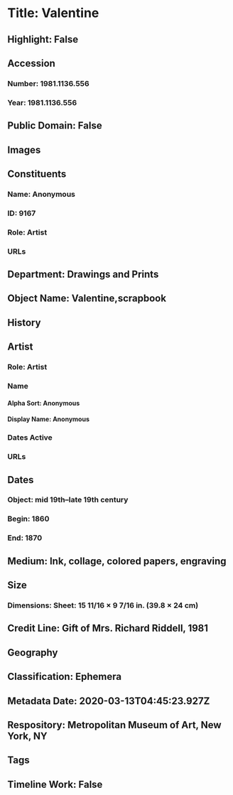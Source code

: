 # Title: Valentine
## Highlight: False
## Accession
### Number: 1981.1136.556
### Year: 1981.1136.556
## Public Domain: False
## Images
## Constituents
### Name: Anonymous
### ID: 9167
### Role: Artist
### URLs
## Department: Drawings and Prints
## Object Name: Valentine,scrapbook
## History
## Artist
### Role: Artist
### Name
#### Alpha Sort: Anonymous
#### Display Name: Anonymous
### Dates Active
### URLs
## Dates
### Object: mid 19th–late 19th century
### Begin: 1860
### End: 1870
## Medium: Ink, collage, colored papers, engraving
## Size
### Dimensions: Sheet: 15 11/16 × 9 7/16 in. (39.8 × 24 cm)
## Credit Line: Gift of Mrs. Richard Riddell, 1981
## Geography
## Classification: Ephemera
## Metadata Date: 2020-03-13T04:45:23.927Z
## Respository: Metropolitan Museum of Art, New York, NY
## Tags
## Timeline Work: False